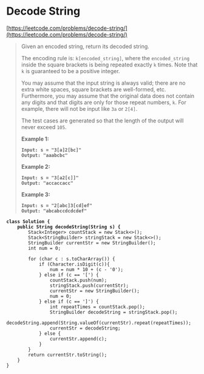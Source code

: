 # Decode String

[https://leetcode.com/problems/decode-string/](https://leetcode.com/problems/decode-string/)

> Given an encoded string, return its decoded string.
>
> The encoding rule is: `k[encoded_string]`, where the `encoded_string` inside the square brackets is being repeated exactly `k` times. Note that `k` is guaranteed to be a positive integer.
>
> You may assume that the input string is always valid; there are no extra white spaces, square brackets are well-formed, etc. Furthermore, you may assume that the original data does not contain any digits and that digits are only for those repeat numbers, `k`. For example, there will not be input like `3a` or `2[4]`.
>
> The test cases are generated so that the length of the output will never exceed `105`.
>
> &#x20;
>
> **Example 1:**
>
> <pre><code><strong>Input: s = "3[a]2[bc]"
> </strong><strong>Output: "aaabcbc"
> </strong></code></pre>
>
> **Example 2:**
>
> <pre><code><strong>Input: s = "3[a2[c]]"
> </strong><strong>Output: "accaccacc"
> </strong></code></pre>
>
> **Example 3:**
>
> <pre><code><strong>Input: s = "2[abc]3[cd]ef"
> </strong><strong>Output: "abcabccdcdcdef"
> </strong></code></pre>

<pre><code><strong>class Solution {    
</strong><strong>    public String decodeString(String s) {
</strong>        Stack&#x3C;Integer> countStack = new Stack&#x3C;>();
        Stack&#x3C;StringBuilder> stringStack = new Stack&#x3C;>();
        StringBuilder currentStr = new StringBuilder();
        int num = 0;

        for (char c : s.toCharArray()) {
            if (Character.isDigit(c)){
                num = num * 10 + (c - '0');
            } else if (c == '[') {
                countStack.push(num);
                stringStack.push(currentStr);
                currentStr = new StringBuilder();
                num = 0;
            } else if (c == ']') {
                int repeatTimes = countStack.pop();
                StringBuilder decodeString = stringStack.pop();
                decodeString.append(String.valueOf(currentStr).repeat(repeatTimes));
                currentStr = decodeString;
            } else {
                currentStr.append(c);
            }
        }
        return currentStr.toString();
    }
}
</code></pre>

